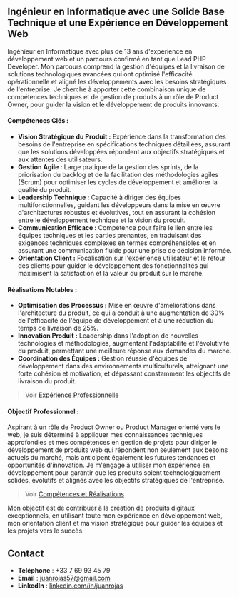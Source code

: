 ## **Ingénieur en Informatique avec une Solide Base Technique et une Expérience en Développement Web**

Ingénieur en Informatique avec plus de 13 ans d'expérience en développement web et un parcours confirmé en tant que Lead PHP Developer. Mon parcours comprend la gestion d'équipes et la livraison de solutions technologiques avancées qui ont optimisé l'efficacité opérationnelle et aligné les développements avec les besoins stratégiques de l'entreprise. Je cherche à apporter cette combinaison unique de compétences techniques et de gestion de produits à un rôle de Product Owner, pour guider la vision et le développement de produits innovants.

#### **Compétences Clés :**
- **Vision Stratégique du Produit :** Expérience dans la transformation des besoins de l'entreprise en spécifications techniques détaillées, assurant que les solutions développées répondent aux objectifs stratégiques et aux attentes des utilisateurs.
- **Gestion Agile :** Large pratique de la gestion des sprints, de la priorisation du backlog et de la facilitation des méthodologies agiles (Scrum) pour optimiser les cycles de développement et améliorer la qualité du produit.
- **Leadership Technique :** Capacité à diriger des équipes multifonctionnelles, guidant les développeurs dans la mise en œuvre d'architectures robustes et évolutives, tout en assurant la cohésion entre le développement technique et la vision du produit.
- **Communication Efficace :** Compétence pour faire le lien entre les équipes techniques et les parties prenantes, en traduisant des exigences techniques complexes en termes compréhensibles et en assurant une communication fluide pour une prise de décision informée.
- **Orientation Client :** Focalisation sur l'expérience utilisateur et le retour des clients pour guider le développement des fonctionnalités qui maximisent la satisfaction et la valeur du produit sur le marché.

#### **Réalisations Notables :**
- **Optimisation des Processus :** Mise en œuvre d'améliorations dans l'architecture du produit, ce qui a conduit à une augmentation de 30% de l'efficacité de l'équipe de développement et à une réduction du temps de livraison de 25%.
- **Innovation Produit :** Leadership dans l'adoption de nouvelles technologies et méthodologies, augmentant l'adaptabilité et l'évolutivité du produit, permettant une meilleure réponse aux demandes du marché.
- **Coordination des Équipes :** Gestion réussie d'équipes de développement dans des environnements multiculturels, atteignant une forte cohésion et motivation, et dépassant constamment les objectifs de livraison du produit.

> Voir [Expérience Professionnelle](https://github.com/IngJuanRojas/about-me-Fr/blob/main/ProfessionalExperience.md)

#### **Objectif Professionnel :**
Aspirant à un rôle de Product Owner ou Product Manager orienté vers le web, je suis déterminé à appliquer mes connaissances techniques approfondies et mes compétences en gestion de projets pour diriger le développement de produits web qui répondent non seulement aux besoins actuels du marché, mais anticipent également les futures tendances et opportunités d'innovation. Je m'engage à utiliser mon expérience en développement pour garantir que les produits soient technologiquement solides, évolutifs et alignés avec les objectifs stratégiques de l'entreprise.

> Voir [Compétences et Réalisations](https://github.com/IngJuanRojas/about-me-Fr/blob/main/Capabilities.md)

Mon objectif est de contribuer à la création de produits digitaux exceptionnels, en utilisant toute mon expérience en développement web, mon orientation client et ma vision stratégique pour guider les équipes et les projets vers le succès.

## **Contact**

- **Téléphone** : +33 7 69 93 45 79
- **Email** : [juanrojas57@gmail.com](mailto:juanrojas57@gmail.com)
- **LinkedIn** : [linkedin.com/in/juanrojas](https://www.linkedin.com/in/ingjuanrojas)
